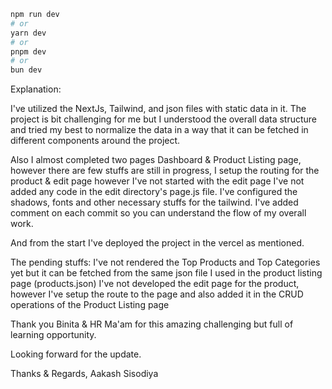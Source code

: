 ```bash
npm run dev
# or
yarn dev
# or
pnpm dev
# or
bun dev
```


Explanation:

I've utilized the NextJs, Tailwind, and json files with static data in it.
The project is bit challenging for me but I understood the overall data structure and tried my best to normalize the data in a way that it can be fetched in different components around the project.

Also I almost completed two pages Dashboard & Product Listing page, however there are few stuffs are still in progress, I setup the routing for the product & edit page however I've not started with the edit page I've not added any code in the edit directory's page.js file.
I've configured the shadows, fonts and other necessary stuffs for the tailwind.
I've added comment on each commit so you can understand the flow of my overall work.

And from the start I've deployed the project in the vercel as mentioned.

The pending stuffs:
I've not rendered the Top Products and Top Categories yet but it can be fetched from the same json file I used in the product listing page (products.json)
I've not developed the edit page for the product, however I've setup the route to the page and also added it in the CRUD operations of the Product Listing page

Thank you Binita & HR Ma'am for this amazing challenging but full of learning opportunity.

Looking forward for the update.

Thanks & Regards,
Aakash Sisodiya